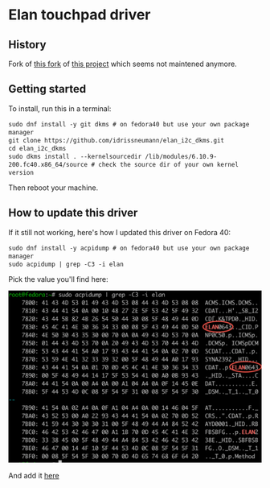 # Elan touchpad driver

## History

Fork of [this fork](https://github.com/pavlepiramida/elan_i2c_dkms) of [this project](https://github.com/Jookia/elan_i2c_dkms) which seems not maintened anymore.

## Getting started

To install, run this in a terminal:

```shell
sudo dnf install -y git dkms # on fedora40 but use your own package manager
git clone https://github.com/idrissneumann/elan_i2c_dkms.git
cd elan_i2c_dkms
sudo dkms install . --kernelsourcedir /lib/modules/6.10.9-200.fc40.x86_64/source # check the source dir of your own kernel version
```

Then reboot your machine.

## How to update this driver

If it still not working, here's how I updated this driver on Fedora 40:

```shell
sudo dnf install -y acpidump # on fedora40 but use your own package manager
sudo acpidump | grep -C3 -i elan
```

Pick the value you'll find here:

![acpidump](./img/acpidump.png)

And add it [here](./elan_i2c_core.c#1269)
